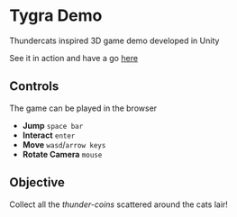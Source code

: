 # Tygra Demo
Thundercats inspired 3D game demo developed in Unity

See it in action and have a go [here](http://john-lay.github.io/games/tygra/)

## Controls
The game can be played in the browser
* __Jump__ `space bar`
* __Interact__ `enter`
* __Move__ `wasd`/`arrow keys`
* __Rotate Camera__ `mouse`

## Objective
Collect all the _thunder-coins_ scattered around the cats lair!
